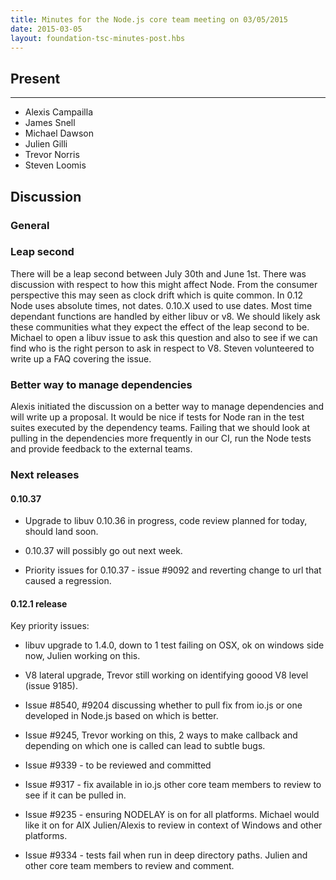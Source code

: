 ```yaml
---
title: Minutes for the Node.js core team meeting on 03/05/2015
date: 2015-03-05
layout: foundation-tsc-minutes-post.hbs
---
```


## Present
-----
- Alexis Campailla
- James Snell
- Michael Dawson
- Julien Gilli
- Trevor Norris
- Steven Loomis

## Discussion

### General

### Leap second

There will be a leap second between July 30th and June 1st. There was
discussion with respect to how this might affect Node. From the consumer
perspective this may seen as clock drift which is quite common. In 0.12 Node
uses absolute times, not dates. 0.10.X used to use dates. Most time dependant
functions are handled by either libuv or v8. We should likely ask these
communities what they expect the effect of the leap second to be. Michael to
open a libuv issue to ask this question and also to see if we can  find who is
the right person to ask in respect to V8. Steven volunteered to write up a FAQ
covering the issue.

### Better way to manage dependencies

Alexis initiated the discussion on a better way to manage dependencies and
will write up a proposal. It would be nice if tests for Node ran in the test
suites executed by the dependency teams. Failing that we should look at
pulling in the dependencies more frequently in our CI, run the Node tests and
provide feedback to the external teams.

### Next releases

#### 0.10.37

* Upgrade to libuv 0.10.36 in progress, code review planned for today, should
land soon.

* 0.10.37 will possibly go out next week.

* Priority issues for 0.10.37 - issue #9092 and reverting change to url that
caused a regression.

#### 0.12.1 release

Key priority issues:

* libuv upgrade to 1.4.0, down to 1 test failing on OSX, ok on windows side now,
Julien working on this.

* V8 lateral upgrade, Trevor still working on identifying goood V8 level (issue
9185).

* Issue #8540, #9204 discussing whether to pull fix from io.js or one developed in
Node.js based on which is better.

* Issue #9245, Trevor working on this, 2 ways to make callback and depending on
which one is called can lead to subtle bugs.

* Issue #9339 - to be reviewed and committed

* Issue #9317 - fix available in io.js other core team members to review to see
if it can be pulled in.

* Issue #9235 - ensuring NODELAY is on for all platforms.  Michael would like it
on for AIX Julien/Alexis to review in context of Windows and other platforms.

* Issue #9334 - tests fail when run in deep directory paths.  Julien and other
core team members to review and comment.

